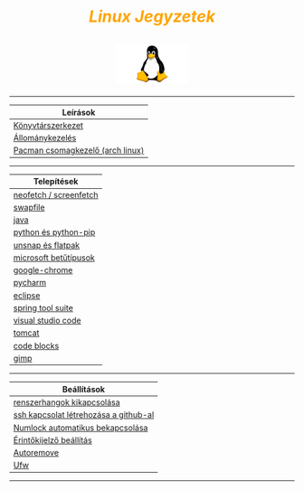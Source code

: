 <h1 align="center">
    <span style="color:orange;"><em>Linux Jegyzetek</em></span>
</h1>
<h2 align="center">
    <img src=".pictures/linux-logo.png" width="128" alt="tux"/>
</h2>

---

<table align="center">
	<thead>
		<tr>
			<th>Leírások</th>
		</tr>
	</thead>
	<tbody>
		<tr>
			<td>
				<a href=".contents/directory-structure.md">Könyvtárszerkezet</a>
			</td>
		</tr>
		<tr>
			<td>
				<a href=".contents/stock-management.md">Állománykezelés</a>
			</td>
		</tr>
		<tr>
			<td>
				<a href=".contents/pacman.md">Pacman csomagkezelő (arch linux)</a>
			</td>
		</tr>
	</tbody>
</table>

---

<table align="center">
	<thead>
		<tr>
			<th>Telepítések</th>
		</tr>
	</thead>
	<tbody>
		<tr>
			<td>
				<a href=".contents/neofetch-screenfetch.md">neofetch / screenfetch</a>
			</td>
		</tr>
		<tr>
			<td>
				<a href=".contents/swapfile.md">swapfile</a>
			</td>
		</tr>
		<tr>
			<td>
				<a href=".contents/java.md">java</a>
			</td>
		</tr>
		<tr>
			<td>
				<a href=".contents/python.md">python és python-pip</a>
			</td>
		</tr>
		<tr>
			<td>
				<a href=".contents/unsnap-flatpak.md">unsnap és flatpak</a>
			</td>
		</tr>
		<tr>
			<td>
				<a href=".contents/ms-fonts.md">microsoft betűtípusok</a>
			</td>
		</tr>
		<tr>
			<td>
				<a href=".contents/google-chrome.md">google-chrome</a>
			</td>
		</tr>
		<tr>
			<td>
				<a href=".contents/pycharm.md">pycharm</a>
			</td>
		</tr>
		<tr>
			<td>
				<a href=".contents/eclipse.md">eclipse</a>
			</td>
		</tr>
		<tr>
			<td>
				<a href=".contents/spring-tool-suite.md">spring tool suite</a>
			</td>
		</tr>
		<tr>
			<td>
				<a href=".contents/visual-studio-code.md">visual studio code</a>
			</td>
		</tr>
		<tr>
			<td>
				<a href=".contents/tomcat.md">tomcat</a>
			</td>
		</tr>
		<tr>
			<td>
				<a href=".contents/code-blocks.md">code blocks</a>
			</td>
		</tr>
  		<tr>
			<td>
				<a href=".contents/gimp.md">gimp</a>
			</td>
		</tr>
	</tbody>
</table>

---

<table align="center">
	<thead>
		<tr>
			<th>Beállítások</th>
		</tr>
	</thead>
	<tbody>
		<tr>
			<td>
				<a href=".contents/beep-off.md">renszerhangok kikapcsolása</a>
			</td>
		</tr>
		<tr>
			<td>
				<a href=".contents/ssh-git.md">ssh kapcsolat létrehozása a github-al</a>
			</td>
		</tr>
		<tr>
			<td>
				<a href=".contents/numlock.md">Numlock automatikus bekapcsolása</a>
			</td>
		</tr>
		<tr>
			<td>
				<a href=".contents/touchscreen.md">Érintőkijelző beállítás</a>
			</td>
		</tr>
		<tr>
			<td>
				<a href=".contents/autoremove.md">Autoremove</a>
			</td>
		</tr>
		<tr>
			<td>
				<a href=".contents/ufw.md">Ufw</a>
			</td>
		</tr>
	</tbody>
</table>

---
